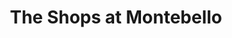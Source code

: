 ---
title: "The Shops at Montebello"
url: /montebello/the-shops-at-montebello/
shop: Einkaufszentrum
---